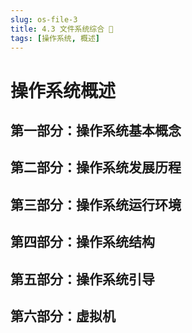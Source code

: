 ```yaml
---
slug: os-file-3
title: 4.3 文件系统综合 🚧
tags: [操作系统, 概述]
---
```


# 操作系统概述

## 第一部分：操作系统基本概念

## 第二部分：操作系统发展历程

## 第三部分：操作系统运行环境

## 第四部分：操作系统结构

## 第五部分：操作系统引导

## 第六部分：虚拟机
